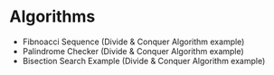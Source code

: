 # Algorithms

<ul>
  <li> Fibnoacci Sequence (Divide & Conquer Algorithm example)</li>
  <li> Palindrome Checker (Divide & Conquer Algorithm example)</li>
  <li> Bisection Search Example (Divide & Conquer Algorithm example) </li>
</ul>
